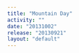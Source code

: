 ```yaml
---
title: "Mountain Day"
activity: ""
date: "20131002"
release: "20130921"
layout: "default"
---
```




